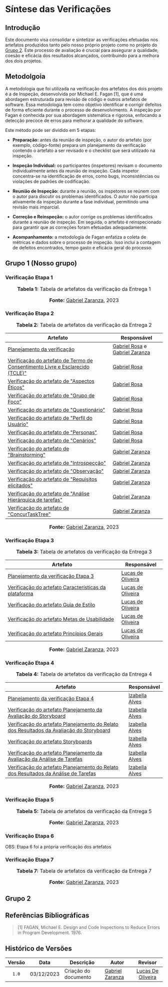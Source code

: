 # Síntese das Verificações

## Introdução
Este documento visa consolidar e sintetizar as verificações efetuadas nos artefatos produzidos tanto pelo nosso próprio projeto como no projeto do [Grupo 2](https://interacao-humano-computador.github.io/2023.2-Ventoy/). Este processo de avaliação é crucial para assegurar a qualidade, coesão e eficácia dos resultados alcançados, contribuindo para a melhora dos dois projetos.

## Metodolgoia
A metodologia que foi utilizada na verificação dos artefatos dos dois projeto é a de Inspeção, desenvolvida por Michael E. Fagan [1], que é uma abordagem estruturada para revisão de código e outros artefatos de software. Essa metodologia tem como objetivo identificar e corrigir defeitos de forma eficiente durante o processo de desenvolvimento. A inspeção por Fagan é conhecida por sua abordagem sistemática e rigorosa, enfocando a detecção precoce de erros para melhorar a qualidade do software. 

Este método pode ser dividido em 5 etapas:

- **Preparação:** antes da reunião de inspeção, o autor do artefato (por exemplo, código-fonte) prepara um planejamento da verificação contendo o artefato a ser revisado e o checklist que será utilizado na inspeção.

- **Inspeção Individual:** os participantes (inspetores) revisam o documento individualmente antes da reunião de inspeção. Cada inspetor concentra-se na identificação de erros, como bugs, inconsistências ou violações de padrões de codificação.

- **Reunião de Inspeção:** durante a reunião, os inspetores se reúnem com o autor para discutir os problemas identificados. O autor não participa ativamente da inspeção durante a fase individual, permitindo uma revisão mais imparcial.

- **Correção e Reinspeção:** o autor corrige os problemas identificados durante a reunião de inspeção. Em seguida, o artefato é reinspecionado para garantir que as correções foram efetuadas adequadamente.

- **Acompanhamento:** a metodologia de Fagan enfatiza a coleta de métricas e dados sobre o processo de inspeção. Isso inclui a contagem de defeitos encontrados, tempo gasto e eficácia geral do processo.



## Grupo 1 (Nosso grupo)

### Verificação Etapa 1

<div align="center">
<font size="3"><p style="text-align: center"><b>Tabela 1:</b> Tabela de artefatos da verificação da Entrega 1</p></font>




<font size="3"><p style="text-align: center"><b>Fonte:</b> <a href="https://github.com/GZaranza">Gabriel Zaranza</a>, 2023</p></font>
</div>



### Verificação Etapa 2

<div align="center">
<font size="3"><p style="text-align: center"><b>Tabela 2:</b> Tabela de artefatos da verificação da Entrega 2</p></font>


<table>

<thead>
    <tr>
        <th>Artefato</th>
        <th>Responsável</th>
    </tr>
</thead>
<tbody>
    <tr>
        <td>  <a href="https://interacao-humano-computador.github.io/2023.2-NotaLegal/verificacao/Grupo-01/Entrega-02/planejamento-verificacao-e2-grupo1/">Planejamento da verificação </a></td>
        <td> <a href="">Gabriel Rosa</a> e <a href="https://github.com/GZaranza">Gabriel Zaranza</a> </td>
    </tr>
    <tr>
        <td> <a href="https://interacao-humano-computador.github.io/2023.2-NotaLegal/verificacao/Grupo-01/Entrega-02/termo_de_consentimento_perfilUsuario/"> Verificação do artefato de Termo de Consentimento Livre e Esclarecido (TCLE)"</a></td>
        <td> <a href="https://github.com/gabrielrosa09">Gabriel Rosa</a> </td>
    </tr>
    <tr>
        <td>  <a href="https://interacao-humano-computador.github.io/2023.2-NotaLegal/verificacao/Grupo-01/Entrega-02/aspectos_eticos/">Verificação do artefato de "Aspectos Éticos" </a></td>
        <td> <a href="https://github.com/gabrielrosa09">Gabriel Rosa</a> </td>
    </tr>
    <tr>
        <td>  <a href="https://interacao-humano-computador.github.io/2023.2-NotaLegal/verificacao/Grupo-01/Entrega-02/grupo_de_foco/">Verificação do artefato de "Grupo de Foco" </a></td>
        <td> <a href="https://github.com/gabrielrosa09">Gabriel Rosa</a> </td>
    </tr>
    <tr>
        <td>  <a href="https://interacao-humano-computador.github.io/2023.2-NotaLegal/verificacao/Grupo-01/Entrega-02/questionario/">Verificação do artefato de "Questionário" </a></td>
        <td> <a href="https://github.com/gabrielrosa09">Gabriel Rosa</a> </td>
    </tr>
    <tr>
        <td>  <a href="https://interacao-humano-computador.github.io/2023.2-NotaLegal/verificacao/Grupo-01/Entrega-02/perfil_usuario/">Verificação do artefato de "Perfil do Usuário" </a></td>
        <td> <a href="https://github.com/gabrielrosa09">Gabriel Rosa</a> </td>
    </tr>
    <tr>
        <td>  <a href="https://interacao-humano-computador.github.io/2023.2-NotaLegal/verificacao/Grupo-01/Entrega-02/personas/">Verificação do artefato de "Personas" </a></td>
        <td> <a href="https://github.com/gabrielrosa09">Gabriel Rosa</a> </td>
    </tr>
    <tr>
        <td>  <a href="https://interacao-humano-computador.github.io/2023.2-NotaLegal/verificacao/Grupo-01/Entrega-02/cenarios/">Verificação do artefato de "Cenários"</a> </td>
        <td> <a href="https://github.com/gabrielrosa09">Gabriel Rosa</a> </td>
    </tr>
    <tr>
        <td>  <a href="https://interacao-humano-computador.github.io/2023.2-NotaLegal/verificacao/Grupo-01/Entrega-02/brainstorming/">Verificação do artefato de "Brainstorming" </td>
        <td> <a href="https://github.com/GZaranza">Gabriel Zaranza</a> </td>
    </tr>
    <tr>
        <td>  <a href="https://interacao-humano-computador.github.io/2023.2-NotaLegal/verificacao/Grupo-01/Entrega-02/introspeccao/">Verificação do artefato de "Introspecção" </a></td>
        <td> <a href="https://github.com/GZaranza">Gabriel Zaranza</a> </td>
    </tr>
    <tr>
        <td>  <a href="https://interacao-humano-computador.github.io/2023.2-NotaLegal/verificacao/Grupo-01/Entrega-02/observacao/">Verificação do artefato de "Observação"</a> </td>
        <td> <a href="https://github.com/GZaranza">Gabriel Zaranza</a> </td>
    </tr>
    <tr>
        <td>  <a href="https://interacao-humano-computador.github.io/2023.2-NotaLegal/verificacao/Grupo-01/Entrega-02/requisitos_elicitados/">Verificação do artefato de "Requisitos elicitados"</a> </td>
        <td> <a href="https://github.com/GZaranza">Gabriel Zaranza</a> </td>
    </tr>
    <tr>
        <td>  <a href="https://interacao-humano-computador.github.io/2023.2-NotaLegal/verificacao/Grupo-01/Entrega-02/hta/">Verificação do artefato de "Análise Hierárquica de tarefas"</a> </td>
       <td> <a href="https://github.com/GZaranza">Gabriel Zaranza</a> </td>
    </tr>
    <tr>
        <td>  <a href="https://interacao-humano-computador.github.io/2023.2-NotaLegal/verificacao/Grupo-01/Entrega-02/ctt/">Verificação do artefato de "ConcurTaskTree" </a></td>
        <td> <a href="https://github.com/GZaranza">Gabriel Zaranza</a> </td>
    </tr>
</tbody>
</table>

<font size="3"><p style="text-align: center"><b>Fonte:</b> <a href="https://github.com/GZaranza">Gabriel Zaranza</a>, 2023</p></font>
</div>



### Verificação Etapa 3

<div align="center">
<font size="3"><p style="text-align: center"><b>Tabela 3:</b> Tabela de artefatos da verificação da Entrega 3</p></font>

<table>
  <thead>
    <tr>
        <th>Artefato</th>
        <th>Responsável</th>
    </tr>
  </thead>
  <tbody>
    <tr>
      <td><a href="https://interacao-humano-computador.github.io/2023.2-NotaLegal/verificacao/Grupo-01/Entrega-03/planejamento-verificacao-e3-grupo1/">Planejamento da verificação Etapa 3 </a></td>
      <td><a href="https://github.com/LucasOliveiraDiasMarquesFerreira">Lucas de Oliveira</a></td>
    </tr>
    <tr>
      <td><a href="https://interacao-humano-computador.github.io/2023.2-NotaLegal/verificacao/Grupo-01/Entrega-03/caracteristicas_da_plataforma/">Verificação do artefato Características da plataforma </a></td>
      <td><a href="https://github.com/LucasOliveiraDiasMarquesFerreira">Lucas de Oliveira</a></td>
    </tr>
    <tr>
      <td><a href="https://interacao-humano-computador.github.io/2023.2-NotaLegal/verificacao/Grupo-01/Entrega-03/guia_de_estilo/">Verificação do artefato Guia de Estilo</a></td>
      <td><a href="https://github.com/LucasOliveiraDiasMarquesFerreira">Lucas de Oliveira</a></td>
    </tr>
    <tr>
      <td><a href="https://interacao-humano-computador.github.io/2023.2-NotaLegal/verificacao/Grupo-01/Entrega-03/metas_de_usabilidade/">Verificação do artefato Metas de Usabilidade</a></td>
      <td><a href="https://github.com/LucasOliveiraDiasMarquesFerreira">Lucas de Oliveira</a></td>
    </tr>
    <tr>
      <td><a href="https://interacao-humano-computador.github.io/2023.2-NotaLegal/verificacao/Grupo-01/Entrega-03/principios_gerais/">Verificação do artefato Princípios Gerais</a></td>
      <td><a href="https://github.com/LucasOliveiraDiasMarquesFerreira">Lucas de Oliveira</a></td>
    </tr>
  </tbody>
</table>


<font size="3"><p style="text-align: center"><b>Fonte:</b> <a href="https://github.com/GZaranza">Gabriel Zaranza</a>, 2023</p></font>
</div>


### Verificação Etapa 4

<div align="center">
<font size="3"><p style="text-align: center"><b>Tabela 4:</b> Tabela de artefatos da verificação da Entrega 4</p></font>

<table>
  <thead>
    <tr>
        <th>Artefato</th>
        <th>Responsável</th>
    </tr>
  </thead>
  <tbody>
    <tr>
      <td><a href="https://interacao-humano-computador.github.io/2023.2-NotaLegal/verificacao/Grupo-01/Entrega-04/planejamento-verificacao-e4-grupo1/">Planejamento da verificação Etapa 4 </a></td>
      <td><a href="https://github.com/izabellaalves">Izabella Alves</a></td>
    </tr>
    <tr>
      <td><a href="https://interacao-humano-computador.github.io/2023.2-NotaLegal/verificacao/Grupo-01/Entrega-04/planejamento-avaliacao-storyboards/">Verificação do artefato Planejamento da Avaliação do Storyboard </a></td>
      <td><a href="https://github.com/izabellaalves">Izabella Alves</a></td>
    </tr>
    <tr>
      <td><a href="https://interacao-humano-computador.github.io/2023.2-NotaLegal/verificacao/Grupo-01/Entrega-04/planejamento-relato-storyboards/">Verificação do artefato Planejamento do Relato dos Resultados da Avaliação do Storyboard</a></td>
      <td><a href="https://github.com/izabellaalves">Izabella Alves</a></td>
    </tr>
    <tr>
      <td><a href="https://interacao-humano-computador.github.io/2023.2-NotaLegal/verificacao/Grupo-01/Entrega-04/storyboards/">Verificação do artefato Storyboards</a></td>
      <td><a href="https://github.com/izabellaalves">Izabella Alves</a></td>
    </tr>
    <tr>
      <td><a href="https://interacao-humano-computador.github.io/2023.2-NotaLegal/verificacao/Grupo-01/Entrega-04/planejamento-avaliacao-tarefas/">Verificação do artefato Planejamento da Avaliação da Análise de Tarefas</a></td>
      <td><a href="https://github.com/izabellaalves">Izabella Alves</a></td>
    </tr>
    <tr>
      <td><a href="https://interacao-humano-computador.github.io/2023.2-NotaLegal/verificacao/Grupo-01/Entrega-04/planejamento-relato-tarefas/">Verificação do artefato Planejamento do Relato dos Resultados da Análise de Tarefas</a></td>
      <td><a href="https://github.com/izabellaalves">Izabella Alves</a></td>
    </tr>
  </tbody>
</table>


<font size="3"><p style="text-align: center"><b>Fonte:</b> <a href="https://github.com/GZaranza">Gabriel Zaranza</a>, 2023</p></font>
</div>

### Verificação Etapa 5

<div align="center">
<font size="3"><p style="text-align: center"><b>Tabela 5:</b> Tabela de artefatos da verificação da Entrega 5</p></font>




<font size="3"><p style="text-align: center"><b>Fonte:</b> <a href="https://github.com/GZaranza">Gabriel Zaranza</a>, 2023</p></font>
</div>

### Verificação Etapa 6

  OBS: Etapa 6 foi a própria verificação dos artefatos

### Verificação Etapa 7

<div align="center">
<font size="3"><p style="text-align: center"><b>Tabela 7:</b> Tabela de artefatos da verificação da Entrega 7</p></font>




<font size="3"><p style="text-align: center"><b>Fonte:</b> <a href="https://github.com/GZaranza">Gabriel Zaranza</a>, 2023</p></font>
</div>


## Grupo 2 

## Referências Bibliográficas

>  [1] FAGAN, Michael E. Design and Code Inspections to Reduce Errors in Program Development. 1976.
>


## Histórico de Versões

| Versão | Data   | Descrição     | Autor     |  Revisor        |
| :----: | ------ | ------------- | --------- | :-------------: |
| `1.0`  | 03/12/2023 | Criação do documento | [Gabriel Zaranza](https://github.com/GZaranza)  |  [Lucas De Oliveira](https://github.com/LucasOliveiraDiasMarquesFerreira)  |
